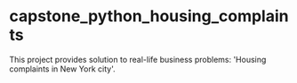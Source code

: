 # capstone_python_housing_complaints
This project provides solution to real-life business problems: 'Housing complaints in New York city'.
